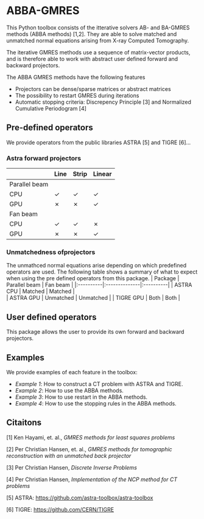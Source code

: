 # ABBA-GMRES
This Python toolbox consists of the itterative solvers AB- and BA-GMRES methods (ABBA methods) [1,2]. They are able to solve matched and unmatched normal equations arising from X-ray Computed Tomography.

The iterative GMRES methods use a sequence of matrix-vector products, and is therefore able to work with abstract user defined forward and backward projectors.

The ABBA GMRES methods have the following features
- Projectors can be dense/sparse matrices or abstract matrices
- The possibility to restart GMRES during iterations
- Automatic stopping criteria: Discrepency Principle [3] and Normalized Cumulative Periodogram [4]

## Pre-defined operators
We provide operators from the public libraries ASTRA [5] and TIGRE [6]...


### Astra forward projectors
|      | Line    | Strip   | Linear |
|:---- |:--------|:--------|:-------|
|     Parallel beam                ||
|CPU   | &check; | &check; | &check;|
|GPU   | &cross; | &cross; | &check;|
|     Fan beam                     ||
|CPU   | &check; | &check; | &cross;|
|GPU   | &cross; | &cross; | &check;|


### Unmatchedness ofprojectors
The unmathced normal equations arise depending on which predefined operators are used. The following table shows a summary of what to expect when using the pre defined operators from this package.
| Package   | Parallel beam | Fan beam  |
|:----------|:--------------|:----------|
| ASTRA CPU | Matched       | Matched   |    
| ASTRA GPU | Unmatched     | Unmatched |
| TIGRE GPU | Both          | Both      |



## User defined operators
This package allows the user to provide its own forward and backward projectors.




## Examples
We provide examples of each feature in the toolbox:
- _Example 1_: How to construct a CT problem with ASTRA and TIGRE.
- _Example 2_: How to use the ABBA methods.
- _Example 3_: How to use restart in the ABBA methods.
- _Example 4_: How to use the stopping rules in the ABBA methods.

## Citaitons
[1] Ken Hayami, et. al., _GMRES methods for least squares problems_

[2] Per Christian Hansen, et. al., _GMRES methods for tomographic reconstruction with an unmatched back projector_

[3] Per Christian Hansen, _Discrete Inverse Problems_

[4] Per Christian Hansen, _Implementation of the NCP method for CT problems_

[5] ASTRA: https://github.com/astra-toolbox/astra-toolbox

[6] TIGRE: https://github.com/CERN/TIGRE